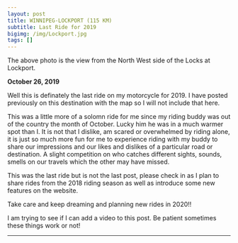 ```yaml
---
layout: post
title: WINNIPEG-LOCKPORT (115 KM)
subtitle: Last Ride for 2019
bigimg: /img/Lockport.jpg
tags: []
---
```

The above photo is the view from the North West side of the Locks at Lockport.

**October 26, 2019**

Well this is definately the last ride on my motorcycle for 2019. I have posted previously on this destination with the map so I will not include that here.

This was a little more of a solomn ride for me since my riding buddy was out of the country the month of October. Lucky him he was in a much warmer spot than I. It is not that I dislike, am scared or overwhelmed by riding alone, it is just so much more fun for me to experience riding with my buddy to share our impressions and our likes and dislikes of a particular road or destination. A slight competition on who catches different sights, sounds, smells on our travels which the other may have missed.

This was the last ride but is not the last post, please check in as I plan to share rides from the 2018 riding season as well as introduce some new features on the website.

Take care and keep dreaming and planning new rides in 2020!!

I am trying to see if I can add a video to this post. Be patient sometimes these things work or not!


---
